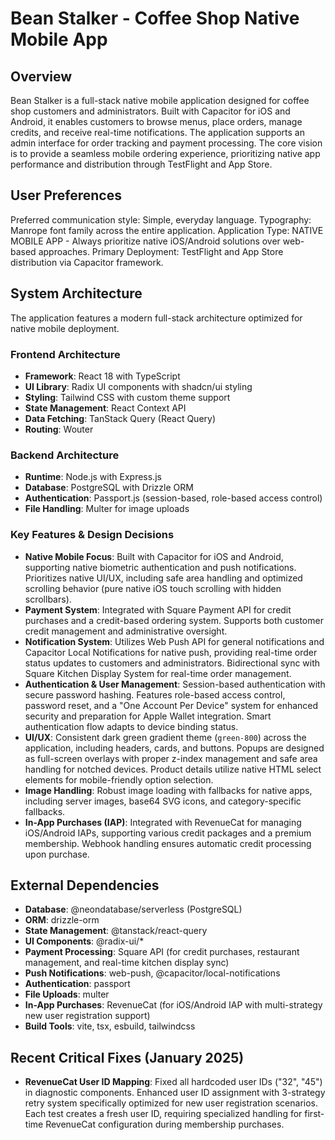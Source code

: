 # Bean Stalker - Coffee Shop Native Mobile App

## Overview
Bean Stalker is a full-stack native mobile application designed for coffee shop customers and administrators. Built with Capacitor for iOS and Android, it enables customers to browse menus, place orders, manage credits, and receive real-time notifications. The application supports an admin interface for order tracking and payment processing. The core vision is to provide a seamless mobile ordering experience, prioritizing native app performance and distribution through TestFlight and App Store.

## User Preferences
Preferred communication style: Simple, everyday language.
Typography: Manrope font family across the entire application.
Application Type: NATIVE MOBILE APP - Always prioritize native iOS/Android solutions over web-based approaches.
Primary Deployment: TestFlight and App Store distribution via Capacitor framework.

## System Architecture
The application features a modern full-stack architecture optimized for native mobile deployment.

### Frontend Architecture
- **Framework**: React 18 with TypeScript
- **UI Library**: Radix UI components with shadcn/ui styling
- **Styling**: Tailwind CSS with custom theme support
- **State Management**: React Context API
- **Data Fetching**: TanStack Query (React Query)
- **Routing**: Wouter

### Backend Architecture
- **Runtime**: Node.js with Express.js
- **Database**: PostgreSQL with Drizzle ORM
- **Authentication**: Passport.js (session-based, role-based access control)
- **File Handling**: Multer for image uploads

### Key Features & Design Decisions
- **Native Mobile Focus**: Built with Capacitor for iOS and Android, supporting native biometric authentication and push notifications. Prioritizes native UI/UX, including safe area handling and optimized scrolling behavior (pure native iOS touch scrolling with hidden scrollbars).
- **Payment System**: Integrated with Square Payment API for credit purchases and a credit-based ordering system. Supports both customer credit management and administrative oversight.
- **Notification System**: Utilizes Web Push API for general notifications and Capacitor Local Notifications for native push, providing real-time order status updates to customers and administrators. Bidirectional sync with Square Kitchen Display System for real-time order management.
- **Authentication & User Management**: Session-based authentication with secure password hashing. Features role-based access control, password reset, and a "One Account Per Device" system for enhanced security and preparation for Apple Wallet integration. Smart authentication flow adapts to device binding status.
- **UI/UX**: Consistent dark green gradient theme (`green-800`) across the application, including headers, cards, and buttons. Popups are designed as full-screen overlays with proper z-index management and safe area handling for notched devices. Product details utilize native HTML select elements for mobile-friendly option selection.
- **Image Handling**: Robust image loading with fallbacks for native apps, including server images, base64 SVG icons, and category-specific fallbacks.
- **In-App Purchases (IAP)**: Integrated with RevenueCat for managing iOS/Android IAPs, supporting various credit packages and a premium membership. Webhook handling ensures automatic credit processing upon purchase.

## External Dependencies
- **Database**: @neondatabase/serverless (PostgreSQL)
- **ORM**: drizzle-orm
- **State Management**: @tanstack/react-query
- **UI Components**: @radix-ui/*
- **Payment Processing**: Square API (for credit purchases, restaurant management, and real-time kitchen display sync)
- **Push Notifications**: web-push, @capacitor/local-notifications
- **Authentication**: passport
- **File Uploads**: multer
- **In-App Purchases**: RevenueCat (for iOS/Android IAP with multi-strategy new user registration support)
- **Build Tools**: vite, tsx, esbuild, tailwindcss

## Recent Critical Fixes (January 2025)
- **RevenueCat User ID Mapping**: Fixed all hardcoded user IDs ("32", "45") in diagnostic components. Enhanced user ID assignment with 3-strategy retry system specifically optimized for new user registration scenarios. Each test creates a fresh user ID, requiring specialized handling for first-time RevenueCat configuration during membership purchases.